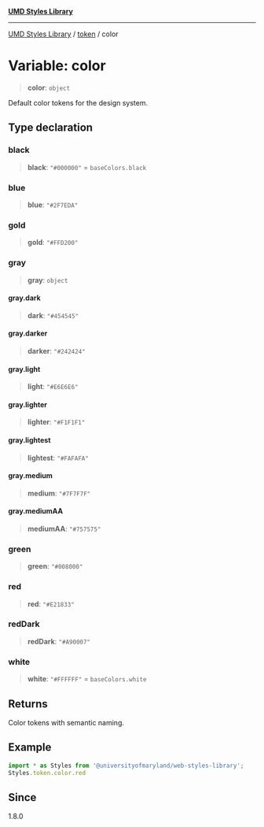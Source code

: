 [**UMD Styles Library**](../../README.md)

***

[UMD Styles Library](../../README.md) / [token](../README.md) / color

# Variable: color

> **color**: `object`

Default color tokens for the design system.

## Type declaration

### black

> **black**: `"#000000"` = `baseColors.black`

### blue

> **blue**: `"#2F7EDA"`

### gold

> **gold**: `"#FFD200"`

### gray

> **gray**: `object`

#### gray.dark

> **dark**: `"#454545"`

#### gray.darker

> **darker**: `"#242424"`

#### gray.light

> **light**: `"#E6E6E6"`

#### gray.lighter

> **lighter**: `"#F1F1F1"`

#### gray.lightest

> **lightest**: `"#FAFAFA"`

#### gray.medium

> **medium**: `"#7F7F7F"`

#### gray.mediumAA

> **mediumAA**: `"#757575"`

### green

> **green**: `"#008000"`

### red

> **red**: `"#E21833"`

### redDark

> **redDark**: `"#A90007"`

### white

> **white**: `"#FFFFFF"` = `baseColors.white`

## Returns

Color tokens with semantic naming.

## Example

```typescript
import * as Styles from '@universityofmaryland/web-styles-library';
Styles.token.color.red
```

## Since

1.8.0
